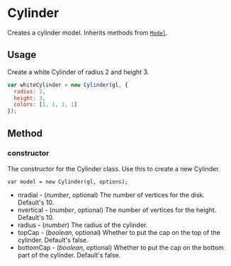 # Cylinder

Creates a cylinder model. Inherits methods from [`Model`](/#/documentation/api-reference/model).


## Usage

Create a white Cylinder of radius 2 and height 3.

```js
var whiteCylinder = new Cylinder(gl, {
  radius: 2,
  height: 3,
  colors: [1, 1, 1, 1]
});
```

## Method

### constructor

The constructor for the Cylinder class. Use this to create a new Cylinder.

`var model = new Cylinder(gl, options);`

* nradial - (*number*, optional) The number of vertices for the disk. Default's 10.
* nvertical - (*number*, optional) The number of vertices for the height. Default's 10.
* radius - (*number*) The radius of the cylinder.
* topCap - (*boolean*, optional) Whether to put the cap on the top of the cylinder. Default's false.
* bottomCap - (*boolean*, optional) Whether to put the cap on the bottom
  part of the cylinder. Default's false.
